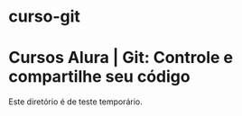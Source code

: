 # curso-git
# Cursos Alura | Git: Controle e compartilhe seu código
Este diretório é de teste temporário.
